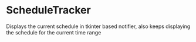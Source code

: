 # ScheduleTracker
Displays the current schedule in tkinter based notifier, also keeps displaying the schedule for the current time range
